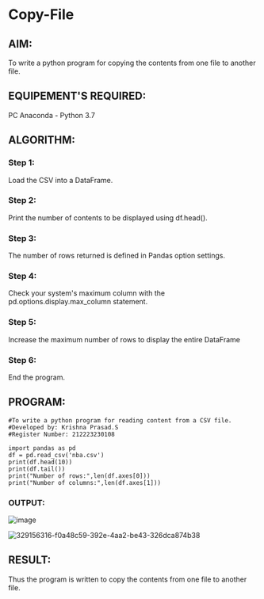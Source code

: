 # Copy-File
## AIM:
To write a python program for copying the contents from one file to another file.
## EQUIPEMENT'S REQUIRED: 
PC
Anaconda - Python 3.7
## ALGORITHM: 
### Step 1:
Load the CSV into a DataFrame.

### Step 2:
Print the number of contents to be displayed using df.head().
 
### Step 3: 
The number of rows returned is defined in Pandas option settings.

### Step 4:  
Check your system's maximum column with the pd.options.display.max_column statement.

### Step 5: 
Increase the maximum number of rows to display the entire DataFrame

### Step 6: 
End the program.

## PROGRAM:
```
#To write a python program for reading content from a CSV file.
#Developed by: Krishna Prasad.S
#Register Number: 212223230108
```
```
import pandas as pd
df = pd.read_csv('nba.csv')
print(df.head(10))
print(df.tail())
print("Number of rows:",len(df.axes[0]))
print("Number of columns:",len(df.axes[1]))
```

### OUTPUT:
![image](https://github.com/KrishnaPrasad148/Copy-File/assets/147332763/e3b3346d-0baf-45ac-9762-46d1383af279)

![329156316-f0a48c59-392e-4aa2-be43-326dca874b38](https://github.com/KrishnaPrasad148/Copy-File/assets/147332763/1ed58dda-c1f3-4d17-aa32-57242880a5e5)



## RESULT:
Thus the program is written to copy the contents from one file to another file.
